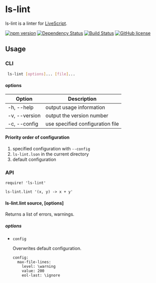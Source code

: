 # ls-lint
ls-lint is a linter for [LiveScript](http://livescript.net/).

[![npm version][npm-img]][npm-url]
[![Dependency Status][dependency-img]][dependency-url]
[![Build Status][build-img]][build-url]
[![GitHub license][license-img]][license-url]

## Usage

### CLI

```bash
 ls-lint [options]... [file]...
```

#### options

Option              | Description
---                 | ---
-h, --help          | output usage information
-v, --version       | output the version number
-c, --config <file> | use specified configuration file

#### Priority order of configuration

1. specified configuration with `--config`
1. `ls-lint.lson` in the current directory
1. default configuration

### API

```livescript
require! 'ls-lint'

ls-lint.lint '(x, y) -> x + y'
```

#### ls-lint.lint source, [options]

Returns a list of errors, warnings.

##### options

* `config`

  Overwrites default configuration.

  ```livescript
  config:
    max-file-lines:
      level: \warning
      value: 200
      eol-last: \ignore
  ```

[npm-img]: https://badge.fury.io/js/ls-lint.svg
[npm-url]: https://badge.fury.io/js/ls-lint
[dependency-img]: https://gemnasium.com/badges/github.com/eheitherd/ls-lint.svg
[dependency-url]: https://gemnasium.com/github.com/eheitherd/ls-lint
[build-img]: https://travis-ci.org/eheitherd/ls-lint.svg?branch=master
[build-url]: https://travis-ci.org/eheitherd/ls-lint
[license-img]: https://img.shields.io/badge/license-MIT-blue.svg
[license-url]: https://raw.githubusercontent.com/eheitherd/ls-lint/master/LICENSE
